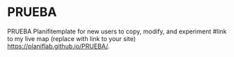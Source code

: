 # PRUEBA
 PRUEBA Planifitemplate for new users to copy, modify, and experiment
#link to my live map (replace with link to your site)
https://planiflab.github.io/PRUEBA/.
